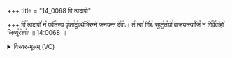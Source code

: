 +++
title = "14_0068 वि त्वदापो"

+++
वि꣢꣫ त्वदापो꣣ न꣡ पर्व꣢꣯तस्य पृ꣣ष्ठा꣢दु꣣क्थे꣡भि꣢रग्ने जनयन्त दे꣣वाः꣢। तं꣢ त्वा꣣ गि꣡रः꣢ सुष्टु꣣त꣡यो꣢ वाजयन्त्या꣣जिं꣡ न गि꣢꣯र्व꣣वा꣡हो꣢ जिग्यु꣣र꣡श्वाः꣢ ॥ 14:0068 ॥

<details><summary>विस्वर-मूलम् (VC)</summary>

वि त्वदापो न पर्वतस्य पृष्ठादुक्थेभिरग्ने जनयन्त देवाः । तं त्वा गिरः सुष्टुतयो वाजयन्त्याजिं न गिर्ववाहो जिग्युरश्वाः ॥६८॥
</details>